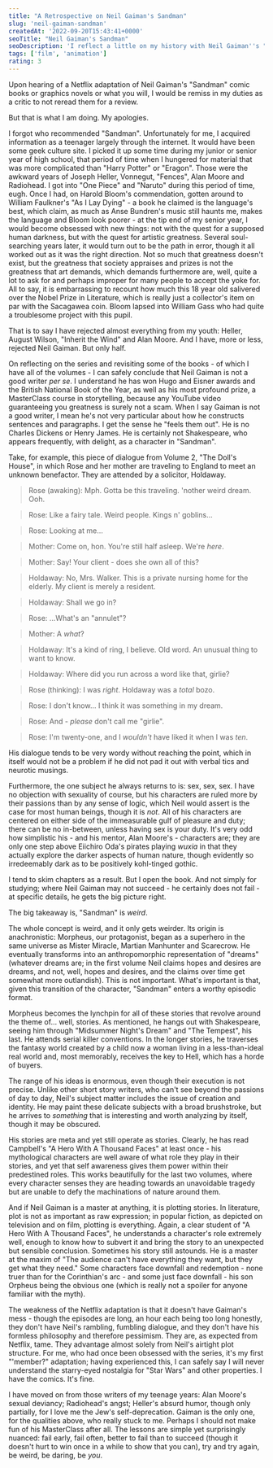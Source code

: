 ```yaml
---
title: "A Retrospective on Neil Gaiman's Sandman"
slug: 'neil-gaiman-sandman'
createdAt: '2022-09-20T15:43:41+0000'
seoTitle: "Neil Gaiman's Sandman"
seoDescription: 'I reflect a little on my history with Neil Gaiman''s "Sandman" and on the new Netflix series.'
tags: ['film', 'animation']
rating: 3
---
```


Upon hearing of a Netflix adaptation of Neil Gaiman's "Sandman" comic books or graphics novels or what you will, I would be remiss in my duties as a critic to not reread them for a review.

But that is what I am doing. My apologies.

I forgot who recommended "Sandman". Unfortunately for me, I acquired information as a teenager largely through the internet. It would have been some geek culture site. I picked it up some time during my junior or senior year of high school, that period of time when I hungered for material that was more complicated than "Harry Potter" or "Eragon". Those were the awkward years of Joseph Heller, Vonnegut, "Fences", Alan Moore and Radiohead. I got into "One Piece" and "Naruto" during this period of time, eugh. Once I had, on Harold Bloom's commendation, gotten around to William Faulkner's "As I Lay Dying" - a book he claimed is the language's best, which claim, as much as Anse Bundren's music still haunts me, makes the language and Bloom look poorer - at the tip end of my senior year, I would become obsessed with new things: not with the quest for a supposed human darkness, but with the quest for artistic greatness. Several soul-searching years later, it would turn out to be the path in error, though it all worked out as it was the right direction. Not so much that greatness doesn't exist, but the greatness that society appraises and prizes is not the greatness that art demands, which demands furthermore are, well, quite a lot to ask for and perhaps improper for many people to accept the yoke for. All to say, it is embarrassing to recount how much this 18 year old salivered over the Nobel Prize in Literature, which is really just a collector's item on par with the Sacagawea coin. Bloom lapsed into William Gass who had quite a troublesome project with this pupil.

That is to say I have rejected almost everything from my youth: Heller, August Wilson, "Inherit the Wind" and Alan Moore. And I have, more or less, rejected Neil Gaiman. But only half.

On reflecting on the series and revisiting some of the books - of which I have all of the volumes - I can safely conclude that Neil Gaiman is not a good writer _per se_. I understand he has won Hugo and Eisner awards and the British National Book of the Year, as well as his most profound prize, a MasterClass course in storytelling, because any YouTube video guaranteeing you greatness is surely not a scam. When I say Gaiman is not a good writer, I mean he's not very particular about how he constructs sentences and paragraphs. I get the sense he "feels them out". He is no Charles Dickens or Henry James. He is certainly not Shakespeare, who appears frequently, with delight, as a character in "Sandman".

Take, for example, this piece of dialogue from Volume 2, "The Doll's House", in which Rose and her mother are traveling to England to meet an unknown benefactor. They are attended by a solicitor, Holdaway.

> Rose (awaking): Mph. Gotta be this traveling. 'nother weird dream. Ooh.

> Rose: Like a fairy tale. Weird people. Kings n' goblins...

> Rose: Looking at me...

> Mother: Come on, hon. You're still half asleep. We're _*here*_.

> Mother: Say! Your client - does she own all of this?

> Holdaway: No, Mrs. Walker. This is a private nursing home for the elderly. My client is merely a resident.

> Holdaway: Shall we go in?

> Rose: ...What's an "annulet"?

> Mother: A _*what*_?

> Holdaway: It's a kind of ring, I believe. Old word. An unusual thing to want to know.

> Holdaway: Where did you run across a word like that, girlie?

> Rose (thinking): I was _*right*_. Holdaway was a _*total*_ bozo.

> Rose: I don't know... I think it was something in my dream.

> Rose: And - _*please*_ don't call me "girlie".

> Rose: I'm twenty-one, and I _*wouldn't*_ have liked it when I was _*ten*_.

His dialogue tends to be very wordy without reaching the point, which in itself would not be a problem if he did not pad it out with verbal tics and neurotic musings.

Furthermore, the one subject he always returns to is: sex, sex, sex. I have no objection with sexuality of course, but his characters are ruled more by their passions than by any sense of logic, which Neil would assert is the case for most human beings, though it is _not_. All of his characters are centered on either side of the immeasurable gulf of pleasure and duty; there can be no in-between, unless having sex is your duty. It's very odd how simplistic his - and his mentor, Alan Moore's - characters are; they are only one step above Eiichiro Oda's pirates playing _wuxia_ in that they actually explore the darker aspects of human nature, though evidently so irredeemably dark as to be positively kohl-tinged gothic.

I tend to skim chapters as a result. But I open the book. And not simply for studying; where Neil Gaiman may not succeed - he certainly does not fail - at specific details, he gets the big picture right.

The big takeaway is, "Sandman" is _weird_.

The whole concept is weird, and it only gets weirder. Its origin is anachronistic: Morpheus, our protagonist, began as a superhero in the same universe as Mister Miracle, Martian Manhunter and Scarecrow. He eventually transforms into an anthropomorphic representation of "dreams" (whatever dreams are; in the first volume Neil claims hopes and desires are dreams, and not, well, hopes and desires, and the claims over time get somewhat more outlandish). This is not important. What's important is that, given this transition of the character, "Sandman" enters a worthy episodic format.

Morpheus becomes the lynchpin for all of these stories that revolve around the theme of... well, stories. As mentioned, he hangs out with Shakespeare, seeing him through "Midsummer Night's Dream" and "The Tempest", his last. He attends serial killer conventions. In the longer stories, he traverses the fantasy world created by a child now a woman living in a less-than-ideal real world and, most memorably, receives the key to Hell, which has a horde of buyers.

The range of his ideas is enormous, even though their execution is not precise. Unlike other short story writers, who can't see beyond the passions of day to day, Neil's subject matter includes the issue of creation and identity. He may paint these delicate subjects with a broad brushstroke, but he arrives to _something_ that is interesting and worth analyzing by itself, though it may be obscured.

His stories are meta and yet still operate as stories. Clearly, he has read Campbell's "A Hero With A Thousand Faces" at least once - his mythological characters are well aware of what role they play in their stories, and yet that self awareness gives them power within their predestined roles. This works beautifully for the last two volumes, where every character senses they are heading towards an unavoidable tragedy but are unable to defy the machinations of nature around them.

And if Neil Gaiman is a master at anything, it is plotting stories. In literature, plot is not as important as raw expression; in popular fiction, as depicted on television and on film, plotting is everything. Again, a clear student of "A Hero With A Thousand Faces", he understands a character's role extremely well, enough to know how to subvert it and bring the story to an unexpected but sensible conclusion. Sometimes his story still astounds. He is a master at the maxim of "The audience can't have everything they want, but they get what they need." Some characters face downfall and redemption - none truer than for the Corinthian's arc - and some just face downfall - his son Orpheus being the obvious one (which is really not a spoiler for anyone familiar with the myth).

The weakness of the Netflix adaptation is that it doesn't have Gaiman's mess - though the episodes are long, an hour each being too long honestly, they don't have Neil's rambling, fumbling dialogue, and they don't have his formless philosophy and therefore pessimism. They are, as expected from Netflix, tame. They advantage almost solely from Neil's airtight plot structure. For me, who had once been obsessed with the series, it's my first "'member?" adaptation; having experienced this, I can safely say I will never understand the starry-eyed nostalgia for "Star Wars" and other properties. I have the comics. It's fine.

I have moved on from those writers of my teenage years: Alan Moore's sexual deviancy; Radiohead's angst; Heller's absurd humor, though only partially, for I love me the Jew's self-deprecation. Gaiman is the only one, for the qualities above, who really stuck to me. Perhaps I should not make fun of his MasterClass after all. The lessons are simple yet surprisingly nuanced: fail early, fail often, better to fail than to succeed (though it doesn't hurt to win once in a while to show that you can), try and try again, be weird, be daring, be _you_.
